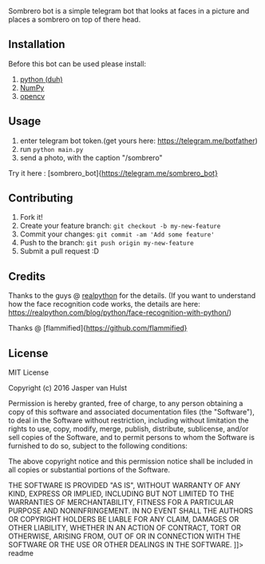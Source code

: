 <snippet>
  <content><![CDATA[
# ${1:sombrero_bot}

Sombrero bot is a simple telegram bot that looks at faces in a picture and places a sombrero on top of there head.

## Installation
Before this bot can be used please install:
1. [python (duh)](https://www.python.org/)
1. [NumPy](http://www.numpy.org/)
2. [opencv](http://opencv.org/)

## Usage

1. enter telegram bot token.(get yours here: https://telegram.me/botfather)
2. run `python main.py`
3. send a photo, with the caption "/sombrero"

Try it here : [sombrero_bot]{https://telegram.me/sombrero_bot}

## Contributing

1. Fork it!
2. Create your feature branch: `git checkout -b my-new-feature`
3. Commit your changes: `git commit -am 'Add some feature'`
4. Push to the branch: `git push origin my-new-feature`
5. Submit a pull request :D

## Credits

Thanks to the guys @ [realpython](https://realpython.com/) for the details. (If you want to understand how the face recognition code works, the details are here:
https://realpython.com/blog/python/face-recognition-with-python/) 

Thanks @ [flammified]{https://github.com/flammified}  

## License

MIT License

Copyright (c) 2016 Jasper van Hulst

Permission is hereby granted, free of charge, to any person obtaining a copy
of this software and associated documentation files (the "Software"), to deal
in the Software without restriction, including without limitation the rights
to use, copy, modify, merge, publish, distribute, sublicense, and/or sell
copies of the Software, and to permit persons to whom the Software is
furnished to do so, subject to the following conditions:

The above copyright notice and this permission notice shall be included in all
copies or substantial portions of the Software.

THE SOFTWARE IS PROVIDED "AS IS", WITHOUT WARRANTY OF ANY KIND, EXPRESS OR
IMPLIED, INCLUDING BUT NOT LIMITED TO THE WARRANTIES OF MERCHANTABILITY,
FITNESS FOR A PARTICULAR PURPOSE AND NONINFRINGEMENT. IN NO EVENT SHALL THE
AUTHORS OR COPYRIGHT HOLDERS BE LIABLE FOR ANY CLAIM, DAMAGES OR OTHER
LIABILITY, WHETHER IN AN ACTION OF CONTRACT, TORT OR OTHERWISE, ARISING FROM,
OUT OF OR IN CONNECTION WITH THE SOFTWARE OR THE USE OR OTHER DEALINGS IN THE
SOFTWARE.
]]></content>
  <tabTrigger>readme</tabTrigger>
</snippet>
